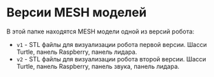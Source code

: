 # Версии MESH моделей

В этой папке находятся MESH модели одной из версий робота:

- `v1` - STL файлы для визуализации робота первой версии. Шасси Turtle, панель Raspberry, панель лидара.
- `v2` - STL файлы для визуализации робота второй версии. Шасси Turtle, панель Raspberry, панель звука, панель лидара.
